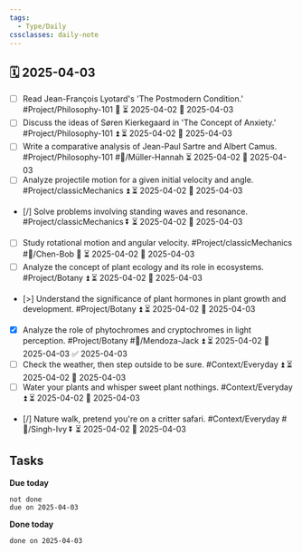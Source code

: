 ```yaml
---
tags:
  - Type/Daily
cssclasses: daily-note
---
```


## 🗓️ 2025-04-03

- [ ] Read Jean-François Lyotard's 'The Postmodern Condition.' #Project/Philosophy-101 🔽 ⏳ 2025-04-02 📅 2025-04-03
- [ ] Discuss the ideas of Søren Kierkegaard in 'The Concept of Anxiety.' #Project/Philosophy-101 ⏫ ⏳ 2025-04-02 📅 2025-04-03
- [ ] Write a comparative analysis of Jean-Paul Sartre and Albert Camus. #Project/Philosophy-101 #👤/Müller-Hannah ⏳ 2025-04-02 📅 2025-04-03
- [ ] Analyze projectile motion for a given initial velocity and angle. #Project/classicMechanics ⏫ ⏳ 2025-04-02 📅 2025-04-03
- [/] Solve problems involving standing waves and resonance. #Project/classicMechanics ⏬ ⏳ 2025-04-02 📅 2025-04-03
- [ ] Study rotational motion and angular velocity. #Project/classicMechanics #👤/Chen-Bob 🔺 ⏳ 2025-04-02 📅 2025-04-03
- [ ] Analyze the concept of plant ecology and its role in ecosystems. #Project/Botany ⏫ ⏳ 2025-04-02 📅 2025-04-03
- [>] Understand the significance of plant hormones in plant growth and development. #Project/Botany ⏫ ⏳ 2025-04-02 📅 2025-04-03
- [x] Analyze the role of phytochromes and cryptochromes in light perception. #Project/Botany #👤/Mendoza-Jack ⏫ ⏳ 2025-04-02 📅 2025-04-03 ✅ 2025-04-03
- [ ] Check the weather, then step outside to be sure. #Context/Everyday ⏫ ⏳ 2025-04-02 📅 2025-04-03
- [ ] Water your plants and whisper sweet plant nothings. #Context/Everyday ⏫ ⏳ 2025-04-02 📅 2025-04-03
- [/] Nature walk, pretend you're on a critter safari. #Context/Everyday #👤/Singh-Ivy ⏬ ⏳ 2025-04-02 📅 2025-04-03

## Tasks

**Due today**

```tasks
not done
due on 2025-04-03
```

**Done today**

```tasks
done on 2025-04-03
```
            